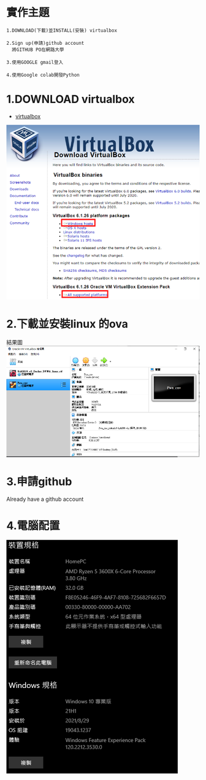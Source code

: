 # 實作主題
```
1.DOWNLOAD(下載)並INSTALL(安裝) virtualbox

2.Sign up(申請)github account
  將GITHUB PO在網路大學

3.使用GOOGLE gmail登入

4.使用Google colab開發Python
```

# 1.DOWNLOAD virtualbox

- [virtualbox](https://www.virtualbox.org/wiki/Downloads)

![下載紅色的兩個檔案](./20210915VirtualBox.png)

# 2.下載並安裝linux 的ova
結果圖
![Virtual Box 結果圖](./virtualbox.PNG)


# 3.申請github
  Already have a github account

# 4.電腦配置
![PC Build](./windows.PNG)
